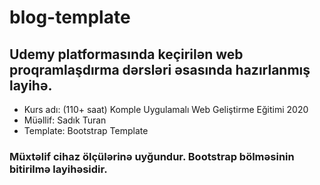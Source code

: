 # blog-template
## Udemy platformasında keçirilən web proqramlaşdırma dərsləri əsasında hazırlanmış layihə.
- Kurs adı: (110+ saat) Komple Uygulamalı Web Geliştirme Eğitimi 2020
- Müəllif: Sadık Turan
- Template: Bootstrap Template

### Müxtəlif cihaz ölçülərinə uyğundur. Bootstrap bölməsinin bitirilmə layihəsidir.
